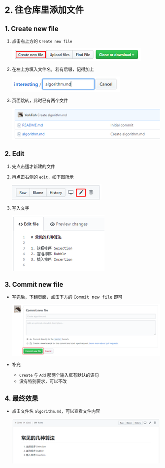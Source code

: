 # 2. 往仓库里添加文件

## 1. Create new file

1. 点击右上方的 `Create new file`

    ![](./imgs/02-01_create_new_file.png)

2. 在左上方填入文件名，若有后缀，记得加上

    ![](./imgs/02-02_input_filename.png)

3. 页面跳转，此时已有两个文件

    ![](./imgs/02-03_two_files.png)

## 2. Edit

1. 先点击适才新建的文件
2. 再点击右侧的 `edit`，如下图所示

    ![](./imgs/02-04_edit_button.png)

3. 写入文字

    ![](./imgs/02-05_write_a_few_words.png)

## 3. Commit new file

- 写完后，下翻页面，点击下方的 <kbd>Commit new file</kbd> 即可

    ![](./imgs/02-06_Commit_new_file.png)

- 补充
    - `Create` 与 `Add` 那两个输入框有默认的语句
    - 没有特别要求，可以不改

## 4. 最终效果

- 点击文件名 `algorithm.md`，可以查看文件内容

    ![](./imgs/02-07_effect.png)
